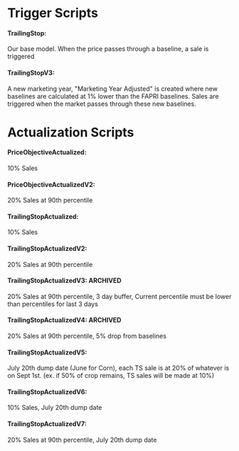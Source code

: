 
# Trigger Scripts

#### TrailingStop: 
Our base model. When the price passes through a baseline, a sale is triggered

#### TrailingStopV3: 
A new marketing year, "Marketing Year Adjusted" is created where new baselines are calculated at 1% lower than the FAPRI baselines. Sales are triggered when the market passes through these new baselines.

# Actualization Scripts

#### PriceObjectiveActualized: 
10% Sales

#### PriceObjectiveActualizedV2: 
20% Sales at 90th percentile

#### TrailingStopActualized: 
10% Sales

#### TrailingStopActualizedV2: 
20% Sales at 90th percentile

#### TrailingStopActualizedV3: ARCHIVED
20% Sales at 90th percentile, 3 day buffer, Current percentile must be lower than percentiles for last 3 days

#### TrailingStopActualizedV4: ARCHIVED
20% Sales at 90th percentile, 5% drop from baselines

#### TrailingStopActualizedV5: 
July 20th dump date (June for Corn), each TS sale is at 20% of whatever is on Sept 1st. (ex. if 50% of crop remains, TS sales will be made at 10%) 

#### TrailingStopActualizedV6: 
10% Sales, July 20th dump date    

#### TrailingStopActualizedV7: 
20% Sales at 90th percentile, July 20th dump date